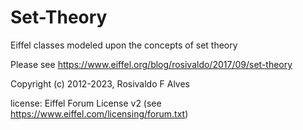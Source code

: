 # Set-Theory
Eiffel classes modeled upon the concepts of set theory

Please see https://www.eiffel.org/blog/rosivaldo/2017/09/set-theory

Copyright (c) 2012-2023, Rosivaldo F Alves

license: Eiffel Forum License v2 (see https://www.eiffel.com/licensing/forum.txt)

